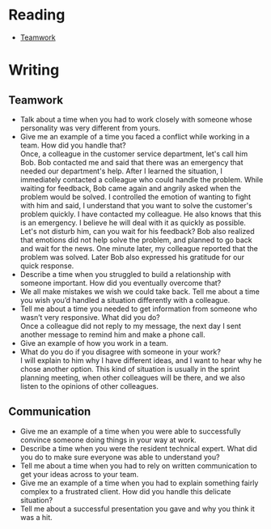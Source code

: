 # Reading

- [Teamwork](https://www.job-applications.com/interview-questions/describe-a-time-when-you-had-to-work-as-part-of-a-team/)


# Writing
## Teamwork

- Talk about a time when you had to work closely with someone whose personality was very different from yours.
- Give me an example of a time you faced a conflict while working in a team. How did you handle that?  
Once, a colleague in the customer service department, let's call him Bob. Bob contacted me and said that there was an emergency that needed our department's help. After I learned the situation, I immediately contacted a colleague who could handle the problem. While waiting for feedback, Bob came again and angrily asked when the problem would be solved. I controlled the emotion of wanting to fight with him and said, I understand that you want to solve the customer's problem quickly. I have contacted my colleague. He also knows that this is an emergency. I believe he will deal with it as quickly as possible. Let's not disturb him, can you wait for his feedback? Bob also realized that emotions did not help solve the problem, and planned to go back and wait for the news. One minute later, my colleague reported that the problem was solved. Later Bob also expressed his gratitude for our quick response.
- Describe a time when you struggled to build a relationship with someone important. How did you eventually overcome that?
- We all make mistakes we wish we could take back. Tell me about a time you wish you’d handled a situation differently with a colleague.
- Tell me about a time you needed to get information from someone who wasn’t very responsive. What did you do?  
Once a colleague did not reply to my message, the next day I sent another message to remind him and make a phone call.
- Give an example of how you work in a team.
- What do you do if you disagree with someone in your work?  
I will explain to him why I have different ideas, and I want to hear why he chose another option. This kind of situation is usually in the sprint planning meeting, when other colleagues will be there, and we also listen to the opinions of other colleagues.

## Communication

- Give me an example of a time when you were able to successfully convince someone doing things in your way at work.
- Describe a time when you were the resident technical expert. What did you do to make sure everyone was able to understand you?
- Tell me about a time when you had to rely on written communication to get your ideas across to your team.
- Give me an example of a time when you had to explain something fairly complex to a frustrated client. How did you handle this delicate situation?
- Tell me about a successful presentation you gave and why you think it was a hit.
